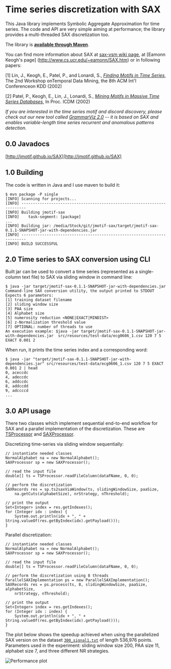 Time series discretization with SAX
====

This Java library implements Symbolic Aggregate Approximation for time series. The code and API are very simple aiming at performance; the library provides a multi-threaded SAX discretization too. 

The library is **[available through Maven](http://search.maven.org/#search%7Cga%7C1%7Ca%3A%22jmotif-sax%22)**.

You can find more information about SAX at [sax-vsm wiki page](http://jmotif.github.io/sax-vsm_site/morea/algorithm/SAX.html), at [Eamonn Keogh's page] (http://www.cs.ucr.edu/~eamonn/SAX.htm) or in following papers:

[1] Lin, J., Keogh, E., Patel, P., and Lonardi, S., [*Finding Motifs in Time Series*](http://cs.gmu.edu/~jessica/Lin_motif.pdf), The 2nd Workshop onTemporal Data Mining, the 8th ACM Int'l Conferenceon KDD (2002)

[2] Patel, P., Keogh, E., Lin, J., Lonardi, S., [*Mining Motifs in Massive Time Series Databases*](http://www.cs.gmu.edu/~jessica/publications/motif_icdm02.pdf), In Proc. ICDM (2002)

_If you are interested in the time series motif and discord discovery, please check out our new tool called [GrammarViz 2.0](http://grammarviz2.github.io/grammarviz2_site/index.html) -- it is based on SAX and enables variable-length time series recurrent and anomalous patterns detection._

0.0 Javadocs
------------
[http://jmotif.github.io/SAX](http://jmotif.github.io/SAX)

1.0 Building
------------
The code is written in Java and I use maven to build it:
	
	$ mvn package -P single
	[INFO] Scanning for projects...
	[INFO] ------------------------------------------------------------------------
	[INFO] Building jmotif-sax
	[INFO]    task-segment: [package]
	...
	[INFO] Building jar: /media/Stock/git/jmotif-sax/target/jmotif-sax-0.1.1-SNAPSHOT-jar-with-dependencies.jar
	[INFO] ------------------------------------------------------------------------
	[INFO] BUILD SUCCESSFUL

2.0 Time series to SAX conversion using CLI
------------
Built jar can be used to convert a time series (represented as a single-column text file) to SAX via sliding window in command line:

	$ java -jar target/jmotif-sax-0.1.1-SNAPSHOT-jar-with-dependencies.jar
	Command-line SAX conversion utility, the output printed to STDOUT 
	Expects 6 parameters:
 	[1] training dataset filename
 	[2] sliding window size
 	[3] PAA size
 	[4] Alphabet size
 	[5] numerosity reduction <NONE|EXACT|MINDIST>
 	[6] z-Normalization threshold value
 	[7] OPTIONAL: number of threads to use
	An execution example: $java -jar target/jmotif-sax-0.1.1-SNAPSHOT-jar-with-dependencies.jar  src/resources/test-data/ecg0606_1.csv 120 7 5 EXACT 0.001 2

When run, it prints the time series index and a corresponding word:

 	$ java -jar "target/jmotif-sax-0.1.1-SNAPSHOT-jar-with-dependencies.jar" src/resources/test-data/ecg0606_1.csv 120 7 5 EXACT 0.001 2 | head
 	0, aceccdc
 	4, adeccdc
 	6, addccdc
 	8, addccdd
 	9, adccccd
 	...

3.0 API usage
------------	
There two classes which implement sequential end-to-end workflow for SAX and a parallel implementation of the discretization. These are [TSProcessor](https://github.com/jMotif/SAX/blob/master/src/main/java/net/seninp/jmotif/sax/TSProcessor.java) and [SAXProcessor](https://github.com/jMotif/SAX/blob/master/src/main/java/net/seninp/jmotif/sax/SAXProcessor.java).

Discretizing time-series via sliding window sequentially:

	// instantiate needed classes
	NormalAlphabet na = new NormalAlphabet();
	SAXProcessor sp = new SAXProcessor();
	
	// read the input file
	double[] ts = TSProcessor.readFileColumn(dataFName, 0, 0);
	
	// perform the discretization
	SAXRecords res = sp.ts2saxViaWindow(ts, slidingWindowSize, paaSize, 
		na.getCuts(alphabetSize), nrStrategy, nThreshold);

	// print the output
	Set<Integer> index = res.getIndexes();
	for (Integer idx : index) {
		System.out.println(idx + ", " + String.valueOf(res.getByIndex(idx).getPayload()));
	}

Parallel discretization:

	// instantiate needed classes
	NormalAlphabet na = new NormalAlphabet();
	SAXProcessor sp = new SAXProcessor();
  
	// read the input file
	double[] ts = TSProcessor.readFileColumn(dataFName, 0, 0);

	// perform the discretization using 8 threads
	ParallelSAXImplementation ps = new ParallelSAXImplementation();
	SAXRecords res = ps.process(ts, 8, slidingWindowSize, paaSize, alphabetSize, 
		nrStrategy, nThreshold);

	// print the output
	Set<Integer> index = res.getIndexes();
	for (Integer idx : index) {
		System.out.println(idx + ", " + String.valueOf(res.getByIndex(idx).getPayload()));
	}

The plot below shows the speedup achieved when using the parallelized SAX version on the dataset [`300_signal1.txt`](https://raw.githubusercontent.com/jMotif/SAX/master/src/resources/test-data/300_signal1.txt) of length 536,976 points. Parameters used in the experiment: sliding window size 200, PAA size 11, alphabet size 7, and three different NR strategies.

![Performance plot](https://raw.githubusercontent.com/jMotif/SAX/master/src/performance/profiling.png)
